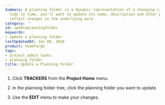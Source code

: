 ```yaml
---
Summary: A planning folder is a dynamic representation of a changing situation. From
  time to time, you'll want to update its name, description and other parameters to
  reflect changes in the underlying work.
category: ''
id: updateplanningfolder
keywords:
- update a planning folder
lastUpdatedAt: Jan 08, 2018
product: teamforge
tags:
- project_admin_tasks
- planning_folder
title: Update a Planning Folder
---
```



1. Click **TRACKERS** from the **Project Home** menu.

2. In the planning folder tree, click the planning folder you want to update.

3. Use the **EDIT** menu to make your changes.
